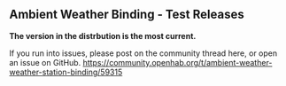 ## Ambient Weather Binding - Test Releases

**The version in the distrbution is the most current.**

If you run into issues, please post on the community thread here, or open an issue on GitHub.
https://community.openhab.org/t/ambient-weather-weather-station-binding/59315
